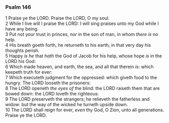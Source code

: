 ### Psalm 146

1 Praise ye the LORD. Praise the LORD, O my soul.  
2 While I live will I praise the LORD: I will sing praises unto my God while I have any being.  
3 Put not your trust in princes, *nor* in the son of man, in whom *there is* no help.  
4 His breath goeth forth, he returneth to his earth; in that very day his thoughts perish.  
5 Happy *is he* that *hath* the God of Jacob for his help, whose hope *is* in the LORD his God:  
6 Which made heaven, and earth, the sea, and all that therein *is*: which keepeth truth for ever:  
7 Which executeth judgment for the oppressed: which giveth food to the hungry. The LORD looseth the prisoners:  
8 The LORD openeth *the eyes of* the blind: the LORD raiseth them that are bowed down: the LORD loveth the righteous:  
9 The LORD preserveth the strangers; he relieveth the fatherless and widow: but the way of the wicked he turneth upside down.  
10 The LORD shall reign for ever, *even* thy God, O Zion, unto all generations. Praise ye the LORD.  
